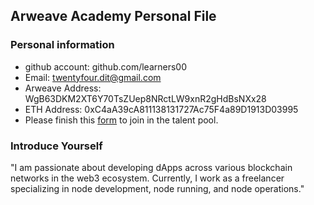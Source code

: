 ## Arweave Academy Personal File

### Personal information

- github account: github.com/learners00
- Email: twentyfour.dit@gmail.com
- Arweave Address: WgB63DKM2XT6Y70TsZUep8NRctLW9xnR2gHdBsNXx28
- ETH Address: 0xC4aA39cA811138131727Ac75F4a89D1913D03995
- Please finish this [form](https://docs.google.com/forms/d/e/1FAIpQLSfWA5fIIcBgmRppm3jNz5vmf9Mai_QMVil-2pO4r7YKn_Zhtw/viewform?usp=sf_link) to join in the talent pool.

### Introduce Yourself

"I am passionate about developing dApps across various blockchain networks in the web3 ecosystem. Currently, I work as a freelancer specializing in node development, node running, and node operations."
